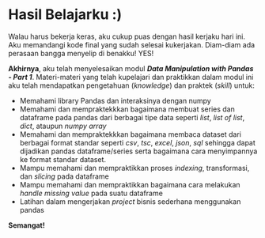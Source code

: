 # Hasil Belajarku :)

Walau harus bekerja keras, aku cukup puas dengan hasil kerjaku hari ini. Aku memandangi kode final yang sudah selesai kukerjakan. Diam-diam ada perasaan bangga menyelip di benakku! YES!

**Akhirnya**, aku telah menyelesaikan modul _**Data Manipulation with Pandas - Part 1**_. Materi-materi yang telah kupelajari dan praktikkan dalam modul ini aku telah mendapatkan pengetahuan (_knowledge_) dan praktek (_skill_) untuk:

- Memahami library Pandas dan interaksinya dengan numpy
- Memahami dan mempraktekkkan bagaimana membuat series dan dataframe pada pandas dari berbagai tipe data seperti _list_, _list of list_, _dict_, ataupun _numpy array_
- Memahami dan mempraktekkkan bagaimana membaca dataset dari berbagai format standar seperti _csv_, _tsc_, _excel_, _json_, _sql_ sehingga dapat dijadikan pandas dataframe/series serta bagaimana cara menyimpannya ke format standar dataset.
- Mampu memahami dan mempraktikkan proses _indexing_, transformasi, dan _slicing_ pada dataframe
- Mampu memahami dan mempraktikkan bagaimana cara melakukan _handle missing value_ pada suatu dataframe
- Latihan dalam mengerjakan _project_ bisnis sederhana menggunakan pandas

**Semangat!**
